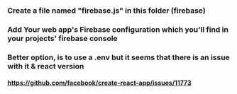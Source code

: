 ### Create a file named "firebase.js" in this folder (firebase)
### Add Your web app's Firebase configuration which you'll find in your projects' firebase console


### Better option, is to use a .env but it seems that there is an issue with it & react version
#### https://github.com/facebook/create-react-app/issues/11773
